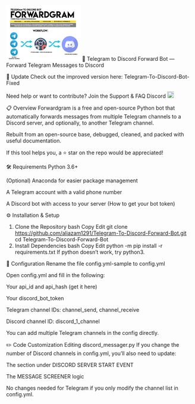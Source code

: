 <img src="resources/new_logo.gif" width="200">
🚀 Telegram to Discord Forward Bot — Forward Telegram Messages to Discord

📣 Update
Check out the improved version here:
Telegram-To-Discord-Bot-Fixed

Need help or want to contribute? Join the Support & FAQ Discord
<img src="https://discord.com/assets/f9bb9c4af2b9c32a2c5ee0014661546d.png" width="18" height="18">

📋 Overview
Forwardgram is a free and open-source Python bot that automatically forwards messages from multiple Telegram channels to a Discord server, and optionally, to another Telegram channel.

Rebuilt from an open-source base, debugged, cleaned, and packed with useful documentation.

If this tool helps you, a ⭐ star on the repo would be appreciated!

🛠️ Requirements
Python 3.6+

(Optional) Anaconda for easier package management

A Telegram account with a valid phone number

A Discord bot with access to your server (How to get your bot token)

⚙️ Installation & Setup
1. Clone the Repository
bash
Copy
Edit
git clone https://github.com/aliazam1291/Telegram-To-Discord-Forward-Bot.git
cd Telegram-To-Discord-Forward-Bot
2. Install Dependencies
bash
Copy
Edit
python -m pip install -r requirements.txt
If python doesn’t work, try python3.

🔧 Configuration
Rename the file config.yml-sample to config.yml

Open config.yml and fill in the following:

Your api_id and api_hash (get it here)

Your discord_bot_token

Telegram channel IDs: channel_send, channel_receive

Discord channel ID: discord_1_channel

You can add multiple Telegram channels in the config directly.

✏️ Code Customization
Editing discord_messager.py
If you change the number of Discord channels in config.yml, you’ll also need to update:

The section under DISCORD SERVER START EVENT

The MESSAGE SCREENER logic

No changes needed for Telegram if you only modify the channel list in config.yml.